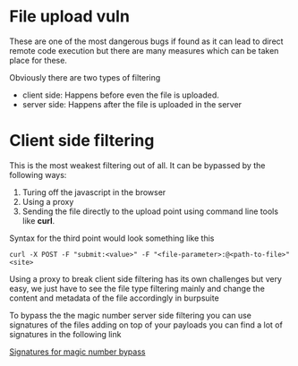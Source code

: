 # File upload vuln

These are one of the most dangerous bugs if found as it can lead to direct remote code execution but there are many measures which can be taken place for these.


Obviously there are two types of filtering 

* client side: Happens before even the file is uploaded.
* server side: Happens after the file is uploaded in the server


# Client side filtering

This is the most weakest filtering out of all. It can be bypassed by the following ways:

1) Turing off the javascript in the browser
2) Using a proxy
3) Sending the file directly to the upload point using command line tools like **curl**.

Syntax for the third point would look something like this

```curl -X POST -F "submit:<value>" -F "<file-parameter>:@<path-to-file>" <site>```



Using a proxy to break client side filtering has its own challenges but very easy, we just have to see the file type filtering mainly and change the content and metadata of the file accordingly in burpsuite

To bypass the the magic number server side filtering you can use signatures of the files adding on top of your payloads you can find a lot of signatures in the following link

[Signatures for magic number bypass](https://en.wikipedia.org/wiki/List_of_file_signatures)